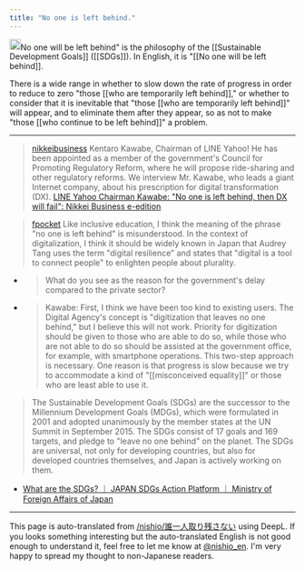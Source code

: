 ```yaml
---
title: "No one is left behind."
---
```


<img src='https://scrapbox.io/api/pages/nishio-en/sge/icon' alt='sge.icon' height="19.5"/>No one will be left behind" is the philosophy of the [[Sustainable Development Goals]] ([[SDGs]]). In English, it is "[[No one will be left behind]].

There is a wide range in whether to slow down the rate of progress in order to reduce to zero "those [[who are temporarily left behind]]," or whether to consider that it is inevitable that "those [[who are temporarily left behind]]" will appear, and to eliminate them after they appear, so as not to make "those [[who continue to be left behind]]" a problem.

---
> [nikkeibusiness](https://x.com/nikkeibusiness/status/1741942522262475018) Kentaro Kawabe, Chairman of LINE Yahoo! He has been appointed as a member of the government's Council for Promoting Regulatory Reform, where he will propose ride-sharing and other regulatory reforms. We interview Mr. Kawabe, who leads a giant Internet company, about his prescription for digital transformation (DX).
[LINE Yahoo Chairman Kawabe: "No one is left behind, then DX will fail": Nikkei Business e-edition](https://business.nikkei.com/atcl/gen/19/00128/122500053/?n_cid=nbpnb_twed)

> [fpocket](https://x.com/fpocket/status/1742140759103463613) Like inclusive education, I think the meaning of the phrase "no one is left behind" is misunderstood. In the context of digitalization, I think it should be widely known in Japan that Audrey Tang uses the term "digital resilience" and states that "digital is a tool to connect people" to enlighten people about plurality.
- > What do you see as the reason for the government's delay compared to the private sector?
- >  Kawabe: First, I think we have been too kind to existing users. The Digital Agency's concept is "digitization that leaves no one behind," but I believe this will not work. Priority for digitization should be given to those who are able to do so, while those who are not able to do so should be assisted at the government office, for example, with smartphone operations. This two-step approach is necessary. One reason is that progress is slow because we try to accommodate a kind of "[[misconceived equality]]" or those who are least able to use it.

> The Sustainable Development Goals (SDGs) are the successor to the Millennium Development Goals (MDGs), which were formulated in 2001 and adopted unanimously by the member states at the UN Summit in September 2015. The SDGs consist of 17 goals and 169 targets, and pledge to "leave no one behind" on the planet. The SDGs are universal, not only for developing countries, but also for developed countries themselves, and Japan is actively working on them.
- [What are the SDGs? ｜ JAPAN SDGs Action Platform ｜ Ministry of Foreign Affairs of Japan](https://www.mofa.go.jp/mofaj/gaiko/oda/sdgs/about/index.html)

---
This page is auto-translated from [/nishio/誰一人取り残さない](https://scrapbox.io/nishio/誰一人取り残さない) using DeepL. If you looks something interesting but the auto-translated English is not good enough to understand it, feel free to let me know at [@nishio_en](https://twitter.com/nishio_en). I'm very happy to spread my thought to non-Japanese readers.